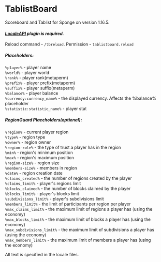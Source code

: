 # TablistBoard
Scoreboard and Tablist for Sponge on version 1.16.5.
####  ***[LocaleAPI](https://ore.spongepowered.org/Semenkovsky_Ivan/LocaleAPI) plugin is required.***

Reload command - `/tbreload`. Permission - `tablistboard.reload`
##### Placeholders:
`%player%` - player name \
`%world%` - player world \
`%rank%` - player rank(metaperm) \
`%prefix%` - player prefix(metaperm) \
`%suffix%` - player suffix(metaperm) \
`%balance%` - player balance \
`%currency:currency_name%` - the displayed currency. Affects the %balance% placeholder \
`%statistic:statistic_name%` - player stat
##### RegionGuard Placeholders(optional):
`%region%` - current player region \
`%type%` - region type \
`%owner%` - region owner \
`%region-role%` - the type of trust a player has in the region \
`%min%` - region's minimum position \
`%max%` - region's maximum position \
`%region-size%` - region size \
`%members-size%` - members in region \
`%date%` - region creation date \
`%claims_created%` - the number of regions created by the player \
`%claims_limit%` - player's regions limit \
`%blocks_claimed%` - the number of blocks claimed by the player \
`%blocks_limit%` - player's blocks limit \
`%subdivisions_limit%` - player's subdivisions limit \
`%members_limit%` - the limit of participants per region per player \
`%max_claims_limit%` - the maximum limit of regions a player has (using the economy) \
`%max_blocks_limit%` - the maximum limit of blocks a player has (using the economy) \
`%max_subdivisions_limit%` - the maximum limit of subdivisions a player has (using the economy) \
`%max_members_limit%` - the maximum limit of members a player has (using the economy)


All text is specified in the locale files.
